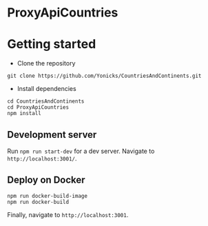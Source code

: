 # ProxyApiCountries

# Getting started
- Clone the repository
```
git clone https://github.com/Yonicks/CountriesAndContinents.git
```
- Install dependencies
```
cd CountriesAndContinents
cd ProxyApiCountries
npm install
```

## Development server

Run `npm run start-dev` for a dev server. Navigate to `http://localhost:3001/`.


## Deploy on Docker
```
npm run docker-build-image
npm run docker-build
```

Finally, navigate to `http://localhost:3001`.
